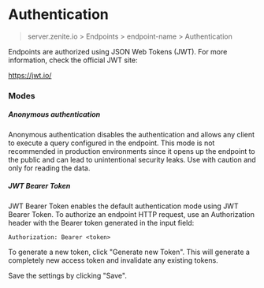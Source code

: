 # Authentication

> server.zenite.io > Endpoints > endpoint-name > Authentication

Endpoints are authorized using JSON Web Tokens (JWT). For more information, check the official JWT site:

https://jwt.io/

### Modes

##### Anonymous authentication

Anonymous authentication disables the authentication and allows any client to execute a query configured in the endpoint. This mode is not recommended in production environments since it opens up the endpoint to the public and can lead to unintentional security leaks. Use with caution and only for reading the data.

##### JWT Bearer Token

JWT Bearer Token enables the default authentication mode using JWT Bearer Token. To authorize an endpoint HTTP request, use an Authorization header with the Bearer token generated in the input field:

```
Authorization: Bearer <token>
```

To generate a new token, click "Generate new Token". This will generate a completely new access token and invalidate any existing tokens.

Save the settings by clicking "Save".